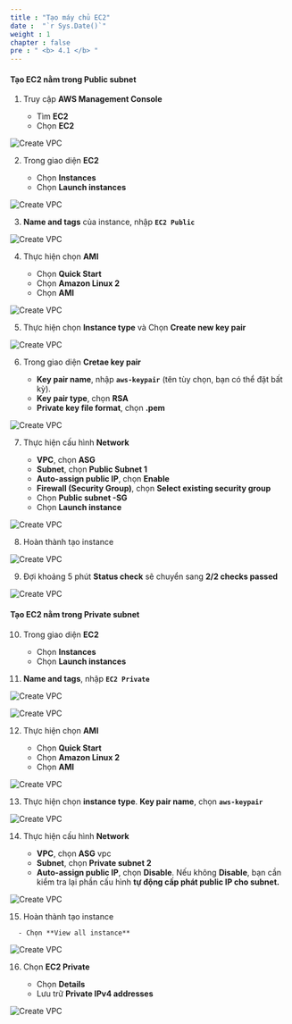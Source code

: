 ```yaml
---
title : "Tạo máy chủ EC2"
date :  "`r Sys.Date()`" 
weight : 1 
chapter : false
pre : " <b> 4.1 </b> "
---
```


#### Tạo EC2 nằm trong Public subnet

1. Truy cập **AWS Management Console**

   - Tìm **EC2**
   - Chọn **EC2**

![Create VPC](/hugo-ses/images/6/0001.png?featherlight=false&width=90pc)

2. Trong giao diện **EC2**

   - Chọn **Instances**
   - Chọn **Launch instances**

![Create VPC](/hugo-ses/images/6/0002.png?featherlight=false&width=90pc)

3. **Name and tags** của instance, nhập **```EC2 Public```**

![Create VPC](/hugo-ses/images/6/0003.png?featherlight=false&width=90pc)

4. Thực hiện chọn **AMI**

   - Chọn **Quick Start**
   - Chọn **Amazon Linux 2**
   - Chọn **AMI**

![Create VPC](/hugo-ses/images/6/0004.png?featherlight=false&width=90pc)

5. Thực hiện chọn **Instance type** và Chọn **Create new key pair**

![Create VPC](/hugo-ses/images/6/0005.png?featherlight=false&width=90pc)

6. Trong giao diện **Cretae key pair**

   - **Key pair name**, nhập **```aws-keypair```** (tên tùy chọn, bạn có thể đặt bất kỳ).
   - **Key pair type**, chọn **RSA**
   - **Private key file format**, chọn **.pem**

![Create VPC](/hugo-ses/images/6/0006.png?featherlight=false&width=90pc)

7.  Thực hiện cấu hình **Network**

    - **VPC**, chọn **ASG**
    - **Subnet**, chọn **Public Subnet 1**
    - **Auto-assign public IP**, chọn **Enable**
    - **Firewall (Security Group)**, chọn **Select existing security group**
    - Chọn **Public subnet -SG**
    - Chọn **Launch instance**

![Create VPC](/hugo-ses/images/6/0007.png?featherlight=false&width=90pc)

8. Hoàn thành tạo instance

![Create VPC](/hugo-ses/images/6/0008.png?featherlight=false&width=90pc)

9. Đợi khoảng 5 phút **Status check** sẽ chuyển sang **2/2 checks passed**

![Create VPC](/hugo-ses/images/6/0009.png?featherlight=false&width=90pc)

#### Tạo EC2 nằm trong Private subnet

10. Trong giao diện **EC2**

    - Chọn **Instances**
    - Chọn **Launch instances**

11. **Name and tags**, nhập **```EC2 Private```**

![Create VPC](/hugo-ses/images/6/00010.png?featherlight=false&width=90pc)

![Create VPC](/hugo-ses/images/6/00011.png?featherlight=false&width=90pc)

12.  Thực hiện chọn **AMI**

     - Chọn **Quick Start**
     - Chọn **Amazon Linux 2**
     - Chọn **AMI**

![Create VPC](/hugo-ses/images/6/00012.png?featherlight=false&width=90pc)

13.    Thực hiện chọn **instance type**. **Key pair name**, chọn **```aws-keypair```**

![Create VPC](/hugo-ses/images/6/00013.png?featherlight=false&width=90pc)

14.   Thực hiện cấu hình **Network**

      - **VPC**, chọn **ASG** vpc
      - **Subnet**, chọn **Private subnet 2**
      - **Auto-assign public IP**, chọn **Disable**. Nếu không **Disable**, bạn cần kiểm tra lại phần cấu hình **tự động cấp phát public IP cho subnet.** 

![Create VPC](/hugo-ses/images/6/00014.png?featherlight=false&width=90pc)

15.    Hoàn thành tạo instance

      - Chọn **View all instance**

![Create VPC](/hugo-ses/images/6/00015.png?featherlight=false&width=90pc)

16.   Chọn **EC2 Private**

      - Chọn **Details**
      - Lưu trữ **Private IPv4 addresses**

![Create VPC](/hugo-ses/images/6/00016.png?featherlight=false&width=90pc)

